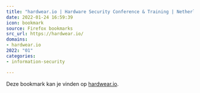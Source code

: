```yaml
---
title: "hardwear.io | Hardware Security Conference & Training | Netherlands, Germany & USA"
date: 2022-01-24 16:59:39
icon: bookmark
source: Firefox bookmarks
src_url: https://hardwear.io/
domains:
- hardwear.io
2022: "01"
categories:
- information-security

---
```

Deze bookmark kan je vinden op [hardwear.io](https://hardwear.io/).
